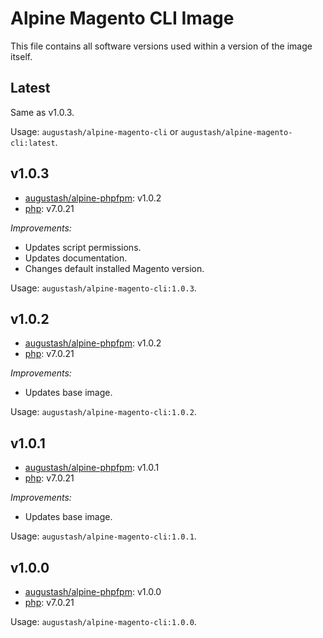 # Alpine Magento CLI Image

This file contains all software versions used within a version of the image itself.

## Latest

Same as v1.0.3.

Usage: `augustash/alpine-magento-cli` or `augustash/alpine-magento-cli:latest`.

## v1.0.3

- [augustash/alpine-phpfpm](https://github.com/augustash/docker-alpine-phpfpm): v1.0.2
- [php](http://www.php.net/): v7.0.21

*Improvements:*

- Updates script permissions.
- Updates documentation.
- Changes default installed Magento version.

Usage: `augustash/alpine-magento-cli:1.0.3`.

## v1.0.2

- [augustash/alpine-phpfpm](https://github.com/augustash/docker-alpine-phpfpm): v1.0.2
- [php](http://www.php.net/): v7.0.21

*Improvements:*

- Updates base image.

Usage: `augustash/alpine-magento-cli:1.0.2`.

## v1.0.1

- [augustash/alpine-phpfpm](https://github.com/augustash/docker-alpine-phpfpm): v1.0.1
- [php](http://www.php.net/): v7.0.21

*Improvements:*

- Updates base image.

Usage: `augustash/alpine-magento-cli:1.0.1`.

## v1.0.0

- [augustash/alpine-phpfpm](https://github.com/augustash/docker-alpine-phpfpm): v1.0.0
- [php](http://www.php.net/): v7.0.21

Usage: `augustash/alpine-magento-cli:1.0.0`.
